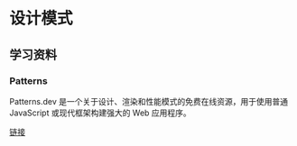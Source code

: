 # 设计模式

## 学习资料

### Patterns

Patterns.dev 是一个关于设计、渲染和性能模式的免费在线资源，用于使用普通 JavaScript 或现代框架构建强大的 Web 应用程序。

[链接](https://www.patterns.dev/)
